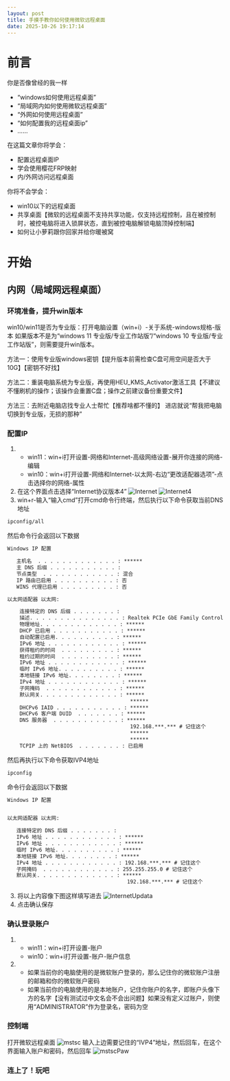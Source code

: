 ```yaml
---
layout: post
title: 手摸手教你如何使用微软远程桌面
date: 2025-10-26 19:17:14
---
```


# 前言
你是否像曾经的我一样
- “windows如何使用远程桌面”
- “局域网内如何使用微软远程桌面”
- “外网如何使用远程桌面”
- “如何配置我的远程桌面ip”
- ......

在这篇文章你将学会：
- 配置远程桌面IP
- 学会使用樱花FRP映射
- 内/外网访问远程桌面

你将不会学会：
- win10以下的远程桌面
- 共享桌面【微软的远程桌面不支持共享功能，仅支持远程控制，且在被控制时，被控电脑将进入锁屏状态，直到被控电脑解锁电脑顶掉控制端】
- 如何让小萝莉跟你回家并给你暖被窝

# 开始
## 内网（局域网远程桌面）

### 环境准备，提升win版本
win10/win11是否为专业版：打开电脑设置（win+i）-关于系统-windows规格-版本
如果版本不是为“windows 11 专业版/专业工作站版”/“windows 10 专业版/专业工作站版”，则需要提升win版本。

方法一：使用专业版windows密钥【提升版本前需检查C盘可用空间是否大于10G】【密钥不好找】

方法二：重装电脑系统为专业版，再使用HEU_KMS_Activator激活工具【不建议不懂刷机的操作；该操作会重置C盘；操作之前建议备份重要文件】

方法三：去附近电脑店找专业人士帮忙【推荐啥都不懂的】
进店就说“帮我把电脑切换到专业版，无损的那种”

### 配置IP
1. - win11：win+i打开设置-网络和Internet-高级网络设置-展开你连接的网络-编辑
   - win10：win+i打开设置-网络和Internet-以太网-右边“更改适配器选项”-点击选择你的网络-属性
2. 在这个界面点击选择“Internet协议版本4”
 ![Internet](/posts/2025-10-26-how-to-use-mstsc-in-your-winpc/Internet.png)
 ![Internet4](/posts/2025-10-26-how-to-use-mstsc-in-your-winpc/Internet4.png)
3. win+r-输入“输入cmd”打开cmd命令行终端，然后执行以下命令获取当前DNS地址
``` cmd
ipconfig/all
```
然后命令行会返回以下数据
``` cmd
Windows IP 配置

   主机名  . . . . . . . . . . . . . : ******
   主 DNS 后缀 . . . . . . . . . . . :
   节点类型  . . . . . . . . . . . . : 混合
   IP 路由已启用 . . . . . . . . . . : 否
   WINS 代理已启用 . . . . . . . . . : 否

以太网适配器 以太网:

    连接特定的 DNS 后缀 . . . . . . . :
    描述. . . . . . . . . . . . . . . : Realtek PCIe GbE Family Controller
    物理地址. . . . . . . . . . . . . : ******
    DHCP 已启用 . . . . . . . . . . . : ******
    自动配置已启用. . . . . . . . . . : ******
    IPv6 地址 . . . . . . . . . . . . : ******
    获得租约的时间  . . . . . . . . . : ******
    租约过期的时间  . . . . . . . . . : ******
    IPv6 地址 . . . . . . . . . . . . : ******
    临时 IPv6 地址. . . . . . . . . . : ******
    本地链接 IPv6 地址. . . . . . . . : ******
    IPv4 地址 . . . . . . . . . . . . : ******
    子网掩码  . . . . . . . . . . . . : ******
    默认网关. . . . . . . . . . . . . : ******
                                        ******
    DHCPv6 IAID . . . . . . . . . . . : ******
    DHCPv6 客户端 DUID  . . . . . . . : ******
    DNS 服务器  . . . . . . . . . . . : ******
                                        192.168.***.*** # 记住这个
                                        ******
                                        ******
    TCPIP 上的 NetBIOS  . . . . . . . : 已启用
```
然后再执行以下命令获取IVP4地址
``` cmd
ipconfig
```
命令行会返回以下数据
``` cmd
Windows IP 配置


以太网适配器 以太网:

   连接特定的 DNS 后缀 . . . . . . . :
   IPv6 地址 . . . . . . . . . . . . : ******
   IPv6 地址 . . . . . . . . . . . . : ******
   临时 IPv6 地址. . . . . . . . . . : ******
   本地链接 IPv6 地址. . . . . . . . : ******
   IPv4 地址 . . . . . . . . . . . . : 192.168.***.*** # 记住这个
   子网掩码  . . . . . . . . . . . . : 255.255.255.0 # 记住这个
   默认网关. . . . . . . . . . . . . : ******
                                       192.168.***.*** # 记住这个
```
3. 将以上内容像下图这样填写进去
![InternetUpdata](/posts/2025-10-26-how-to-use-mstsc-in-your-winpc/InternetUpdata.png)
4. 点击确认保存

### 确认登录账户
1. - win11：win+i打开设置-账户
   - win10：win+i打开设置-账户-账户信息

2. - 如果当前你的电脑使用的是微软账户登录的，那么记住你的微软账户注册的邮箱和你的微软账户密码
   - 如果当前你的电脑使用的是本地账户，记住你账户的名字，即账户头像下方的名字【没有测试过中文名会不会出问题】如果没有定义过账户，则使用“ADMINISTRATOR”作为登录名，密码为空

### 控制端
打开微软远程桌面
![mstsc](/posts/2025-10-26-how-to-use-mstsc-in-your-winpc/mstsc.png)
输入上边需要记住的“IVP4”地址，然后回车，在这个界面输入账户和密码，然后回车
![mstscPaw](/posts/2025-10-26-how-to-use-mstsc-in-your-winpc/mstscPaw.png)

### 连上了！玩吧
